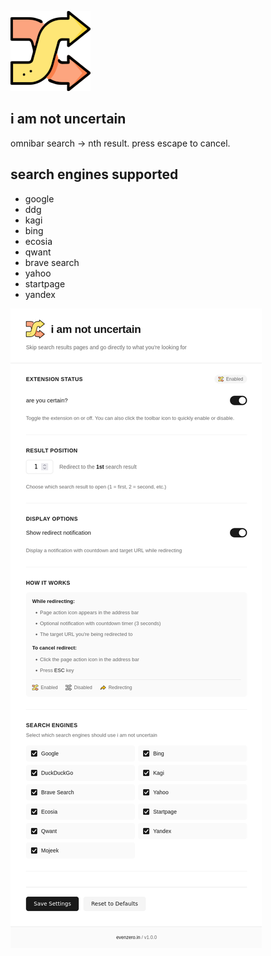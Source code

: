 ![](https://github.com/inversepolarity/iamnotuncertain/blob/master/icons/icon128.png)

## i am not uncertain
omnibar search → nth result. press escape to cancel.

## search engines supported

- google
- ddg
- kagi
- bing
- ecosia
- qwant
- brave search
- yahoo
- startpage
- yandex

![options](/options.png)

<!-- TODO: submit cws -->
<!-- TODO: submit ffstore -->
